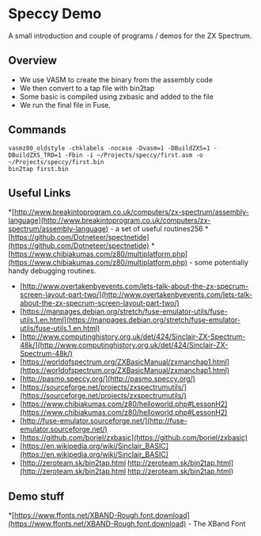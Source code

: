 # Speccy Demo 

A small introduction and couple of programs / demos for the ZX Spectrum.

## Overview

* We use VASM to create the binary from the assembly code
* We then convert to a tap file with bin2tap
* Some basic is compiled using zxbasic and added to the file
* We run the final file in Fuse.

## Commands

    vasmz80_oldstyle -chklabels -nocase -Dvasm=1 -DBuildZXS=1 -DBuildZXS_TRD=1 -Fbin -i ~/Projects/speccy/first.asm -o ~/Projects/speccy/first.bin
    bin2tap first.bin

## Useful Links
*[http://www.breakintoprogram.co.uk/computers/zx-spectrum/assembly-language](http://www.breakintoprogram.co.uk/computers/zx-spectrum/assembly-language) - a set of useful routines256
*[https://github.com/Dotneteer/spectnetide](https://github.com/Dotneteer/spectnetide)
*[https://www.chibiakumas.com/z80/multiplatform.php](https://www.chibiakumas.com/z80/multiplatform.php) - some potentially handy debugging routines.
* [http://www.overtakenbyevents.com/lets-talk-about-the-zx-specrum-screen-layout-part-two/](http://www.overtakenbyevents.com/lets-talk-about-the-zx-specrum-screen-layout-part-two/)
* [https://manpages.debian.org/stretch/fuse-emulator-utils/fuse-utils.1.en.html](https://manpages.debian.org/stretch/fuse-emulator-utils/fuse-utils.1.en.html)
* [http://www.computinghistory.org.uk/det/424/Sinclair-ZX-Spectrum-48k/](http://www.computinghistory.org.uk/det/424/Sinclair-ZX-Spectrum-48k/)
* [https://worldofspectrum.org/ZXBasicManual/zxmanchap1.html](https://worldofspectrum.org/ZXBasicManual/zxmanchap1.html)
* [http://pasmo.speccy.org/](http://pasmo.speccy.org/)
* [https://sourceforge.net/projects/zxspectrumutils/](https://sourceforge.net/projects/zxspectrumutils/)
* [https://www.chibiakumas.com/z80/helloworld.php#LessonH2](https://www.chibiakumas.com/z80/helloworld.php#LessonH2)
* [http://fuse-emulator.sourceforge.net/](http://fuse-emulator.sourceforge.net/)
* [https://github.com/boriel/zxbasic](https://github.com/boriel/zxbasic)
* [https://en.wikipedia.org/wiki/Sinclair_BASIC](https://en.wikipedia.org/wiki/Sinclair_BASIC)
* [http://zeroteam.sk/bin2tap.html http://zeroteam.sk/bin2tap.html](http://zeroteam.sk/bin2tap.html http://zeroteam.sk/bin2tap.html)

## Demo stuff

*[https://www.ffonts.net/XBAND-Rough.font.download](https://www.ffonts.net/XBAND-Rough.font.download) - The XBand Font